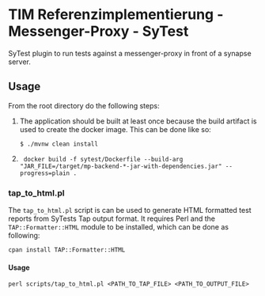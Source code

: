 # TIM Referenzimplementierung - Messenger-Proxy - SyTest

SyTest plugin to run tests against a messenger-proxy in front of a synapse server.

## Usage
From the root directory do the following steps:
1. The application should be built at least once because the build artifact is used to create the docker image. This can be done like so:
    ```shell
    $ ./mvnw clean install
    ```

2. ```shell
    docker build -f sytest/Dockerfile --build-arg "JAR_FILE=/target/mp-backend-*-jar-with-dependencies.jar" --progress=plain .
    ```

### tap_to_html.pl
The `tap_to_html.pl` script is can be used to generate HTML formatted test reports from SyTests Tap output format.
It requires Perl and the `TAP::Formatter::HTML` module to be installed, which can be done as following:
```shell
cpan install TAP::Formatter::HTML
```
#### Usage
```shell
perl scripts/tap_to_html.pl <PATH_TO_TAP_FILE> <PATH_TO_OUTPUT_FILE>
```
